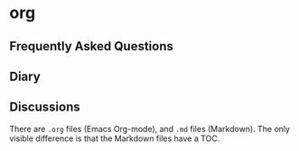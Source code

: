 # org
## Frequently Asked Questions
## Diary
## Discussions
There are `.org` files (Emacs Org-mode), and `.md` files (Markdown). The only visible difference is that the Markdown files have a TOC. 

